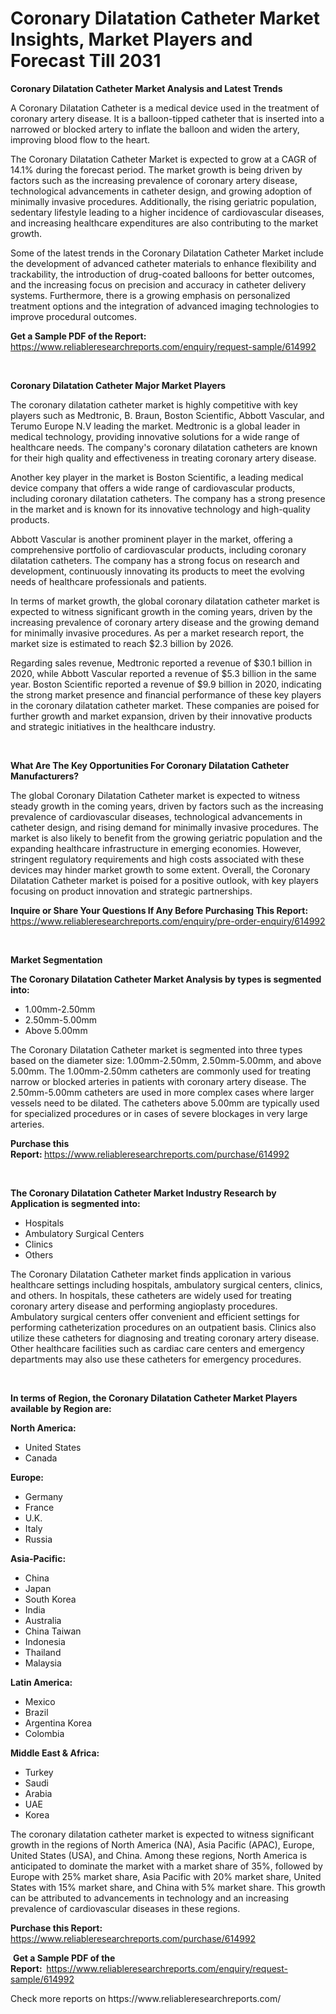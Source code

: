 <p><h1>Coronary Dilatation Catheter Market Insights, Market Players and Forecast Till 2031</h1></p><p><strong>Coronary Dilatation Catheter Market Analysis and Latest Trends</strong></p>
<p><p>A Coronary Dilatation Catheter is a medical device used in the treatment of coronary artery disease. It is a balloon-tipped catheter that is inserted into a narrowed or blocked artery to inflate the balloon and widen the artery, improving blood flow to the heart.</p><p>The Coronary Dilatation Catheter Market is expected to grow at a CAGR of 14.1% during the forecast period. The market growth is being driven by factors such as the increasing prevalence of coronary artery disease, technological advancements in catheter design, and growing adoption of minimally invasive procedures. Additionally, the rising geriatric population, sedentary lifestyle leading to a higher incidence of cardiovascular diseases, and increasing healthcare expenditures are also contributing to the market growth.</p><p>Some of the latest trends in the Coronary Dilatation Catheter Market include the development of advanced catheter materials to enhance flexibility and trackability, the introduction of drug-coated balloons for better outcomes, and the increasing focus on precision and accuracy in catheter delivery systems. Furthermore, there is a growing emphasis on personalized treatment options and the integration of advanced imaging technologies to improve procedural outcomes.</p></p>
<p><strong>Get a Sample PDF of the Report:&nbsp;</strong> <a href="https://www.reliableresearchreports.com/enquiry/request-sample/614992">https://www.reliableresearchreports.com/enquiry/request-sample/614992</a></p>
<p>&nbsp;</p>
<p><strong>Coronary Dilatation Catheter Major Market Players</strong></p>
<p><p>The coronary dilatation catheter market is highly competitive with key players such as Medtronic, B. Braun, Boston Scientific, Abbott Vascular, and Terumo Europe N.V leading the market. Medtronic is a global leader in medical technology, providing innovative solutions for a wide range of healthcare needs. The company's coronary dilatation catheters are known for their high quality and effectiveness in treating coronary artery disease.</p><p>Another key player in the market is Boston Scientific, a leading medical device company that offers a wide range of cardiovascular products, including coronary dilatation catheters. The company has a strong presence in the market and is known for its innovative technology and high-quality products.</p><p>Abbott Vascular is another prominent player in the market, offering a comprehensive portfolio of cardiovascular products, including coronary dilatation catheters. The company has a strong focus on research and development, continuously innovating its products to meet the evolving needs of healthcare professionals and patients.</p><p>In terms of market growth, the global coronary dilatation catheter market is expected to witness significant growth in the coming years, driven by the increasing prevalence of coronary artery disease and the growing demand for minimally invasive procedures. As per a market research report, the market size is estimated to reach $2.3 billion by 2026.</p><p>Regarding sales revenue, Medtronic reported a revenue of $30.1 billion in 2020, while Abbott Vascular reported a revenue of $5.3 billion in the same year. Boston Scientific reported a revenue of $9.9 billion in 2020, indicating the strong market presence and financial performance of these key players in the coronary dilatation catheter market. These companies are poised for further growth and market expansion, driven by their innovative products and strategic initiatives in the healthcare industry.</p></p>
<p>&nbsp;</p>
<p><strong>What Are The Key Opportunities For Coronary Dilatation Catheter Manufacturers?</strong></p>
<p><p>The global Coronary Dilatation Catheter market is expected to witness steady growth in the coming years, driven by factors such as the increasing prevalence of cardiovascular diseases, technological advancements in catheter design, and rising demand for minimally invasive procedures. The market is also likely to benefit from the growing geriatric population and the expanding healthcare infrastructure in emerging economies. However, stringent regulatory requirements and high costs associated with these devices may hinder market growth to some extent. Overall, the Coronary Dilatation Catheter market is poised for a positive outlook, with key players focusing on product innovation and strategic partnerships.</p></p>
<p><strong>Inquire or Share Your Questions If Any Before Purchasing This Report:</strong> <a href="https://www.reliableresearchreports.com/enquiry/pre-order-enquiry/614992">https://www.reliableresearchreports.com/enquiry/pre-order-enquiry/614992</a></p>
<p>&nbsp;</p>
<p><strong>Market Segmentation</strong></p>
<p><strong>The Coronary Dilatation Catheter Market Analysis by types is segmented into:</strong></p>
<p><ul><li>1.00mm-2.50mm</li><li>2.50mm-5.00mm</li><li>Above 5.00mm</li></ul></p>
<p><p>The Coronary Dilatation Catheter market is segmented into three types based on the diameter size: 1.00mm-2.50mm, 2.50mm-5.00mm, and above 5.00mm. The 1.00mm-2.50mm catheters are commonly used for treating narrow or blocked arteries in patients with coronary artery disease. The 2.50mm-5.00mm catheters are used in more complex cases where larger vessels need to be dilated. The catheters above 5.00mm are typically used for specialized procedures or in cases of severe blockages in very large arteries.</p></p>
<p><strong>Purchase this Report:&nbsp;</strong><a href="https://www.reliableresearchreports.com/purchase/614992">https://www.reliableresearchreports.com/purchase/614992</a></p>
<p>&nbsp;</p>
<p><strong>The Coronary Dilatation Catheter Market Industry Research by Application is segmented into:</strong></p>
<p><ul><li>Hospitals</li><li>Ambulatory Surgical Centers</li><li>Clinics</li><li>Others</li></ul></p>
<p><p>The Coronary Dilatation Catheter market finds application in various healthcare settings including hospitals, ambulatory surgical centers, clinics, and others. In hospitals, these catheters are widely used for treating coronary artery disease and performing angioplasty procedures. Ambulatory surgical centers offer convenient and efficient settings for performing catheterization procedures on an outpatient basis. Clinics also utilize these catheters for diagnosing and treating coronary artery disease. Other healthcare facilities such as cardiac care centers and emergency departments may also use these catheters for emergency procedures.</p></p>
<p>&nbsp;</p>
<p><strong>In terms of Region, the Coronary Dilatation Catheter Market Players available by Region are:</strong></p>
<p>
    <p> <strong> North America: </strong>
        <ul>
            <li>United States</li>
            <li>Canada</li>
        </ul>
        </p> 
    <p> <strong> Europe: </strong>
        <ul>
            <li>Germany</li>
            <li>France</li>
            <li>U.K.</li>
            <li>Italy</li>
            <li>Russia</li>
        </ul>
        </p> 
    <p> <strong> Asia-Pacific: </strong>
        <ul>
            <li>China</li>
            <li>Japan</li>
            <li>South Korea</li>
            <li>India</li>
            <li>Australia</li>
            <li>China Taiwan</li>
            <li>Indonesia</li>
            <li>Thailand</li>
            <li>Malaysia</li>
        </ul>
        </p> 
    <p> <strong> Latin America: </strong>
        <ul>
            <li>Mexico</li>
            <li>Brazil</li>
            <li>Argentina Korea</li>
            <li>Colombia</li>
        </ul>
        </p> 
    <p> <strong> Middle East & Africa: </strong>
        <ul>
            <li>Turkey</li>
            <li>Saudi</li>
            <li>Arabia</li>
            <li>UAE</li>
            <li>Korea</li>
        </ul>
    </p>
    </p>
<p><p>The coronary dilatation catheter market is expected to witness significant growth in the regions of North America (NA), Asia Pacific (APAC), Europe, United States (USA), and China. Among these regions, North America is anticipated to dominate the market with a market share of 35%, followed by Europe with 25% market share, Asia Pacific with 20% market share, United States with 15% market share, and China with 5% market share. This growth can be attributed to advancements in technology and an increasing prevalence of cardiovascular diseases in these regions.</p></p>
<p><strong>Purchase this Report: </strong><a href="https://www.reliableresearchreports.com/purchase/614992">https://www.reliableresearchreports.com/purchase/614992</a></p>
<p>&nbsp;<strong>Get a Sample PDF of the Report:&nbsp;&nbsp;</strong><a href="https://www.reliableresearchreports.com/enquiry/request-sample/614992">https://www.reliableresearchreports.com/enquiry/request-sample/614992</a></p>
<p><strong></strong></p>
<p>Check more reports on https://www.reliableresearchreports.com/</p>